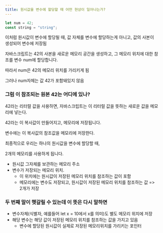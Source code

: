 ```yaml
---
title: 원시값을 변수에 할당할 때 어떤 현상이 일어나는가?
---
```


```jsx
let num = 42;
const string = "string";
```

이처럼 원시값이 변수에 할당될 때, 값 자체를 변수에 할당하는게 아니고, 값의 사본이 생성되어 변수에 저장됨

자바스크립트는 42의 사본을 새로운 메모리 공간을 생성하고, 그 메모리 위치에 대한 참조를 변수 num에 할당합니다.

따라서 num은 42의 메모리 위치를 가리키게 됨

그러나 num자체는 값 42가 포함돼있지 않음

### 그럼 이 참조되는 원본 42는 어디에 있나?

42라는 리터럴 값을 사용하면, 자바스크립트는 이 리터럴 값을 뜻하는 새로운 값을 메모리에 넣는다.

42라는 이 복사값이 만들어지고, 메모리에 저장됩니다.

변수에는 이 복사값의 참조값을 메모리에 저장한다.

최종적으로 우리는 하나의 원시값을 변수에 할당할 때,

2개의 메모리를 사용하게 됩니다.

- 원시값 그자체를 보관하는 메모리 주소
- 변수가 저장되는 메모리 위치.
  - 이 위치에는 원시값이 저장된 메모리 위치를 참조하는 값이 포함
  - 메모리에는 변수도 저장되고, 원시값이 저장된 메모리 위치를 참조하는 값 => 2개가 저장

### 두 번째 말이 헷갈릴 수 있는데 이 뜻은 다시 말하면

- 변수자체(식별자, 예를들어 let x = 10에서 x를 의미)도 별도 메모리 위치에 저장
- 해당 변수는 해당 값이 저장된 메모리 위치를 참조하는 값을 가지고 있음
  - 변수에 할당된 원시값이 실제로 저장된 메모리위치를 가리키는 포인터
